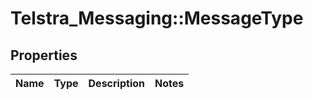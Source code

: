 # Telstra_Messaging::MessageType

## Properties
Name | Type | Description | Notes
------------ | ------------- | ------------- | -------------


